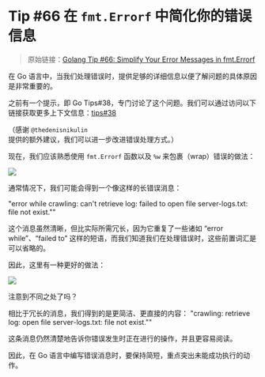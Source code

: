 # Tip #66 在 `fmt.Errorf` 中简化你的错误信息

> 原始链接：[Golang Tip #66: Simplify Your Error Messages in fmt.Errorf](https://twitter.com/func25/status/1775481695594291238)

在 Go 语言中，当我们处理错误时，提供足够的详细信息以便了解问题的具体原因是非常重要的。

之前有一个提示，即 Go Tips#38，专门讨论了这个问题。我们可以通过访问以下链接获取更多上下文信息：[tips#38](https://colobu.com/gotips/038.html)

（感谢 `@thedenisnikulin` 提供的额外建议，我们可以进一步改进错误处理方式。）

现在，我们应该熟悉使用 `fmt.Errorf` 函数以及 `%w` 来包裹（wrap）错误的做法：

![](./images/066/1.png)

通常情况下，我们可能会得到一个像这样的长错误消息：

"error while crawling: can't retrieve log: failed to open file server-logs.txt: file not exist.""

这个消息虽然清晰，但比实际所需冗长，因为它重复了一些诸如 “error while”、“failed to” 这样的短语，而我们知道我们在处理错误时，这些前置词汇是可以省略的。

因此，这里有一种更好的做法：

![](./images/066/2.png)

注意到不同之处了吗？

相比于冗长的消息，我们得到的是更简洁、更直接的内容：
"crawling: retrieve log: open file server-logs.txt: file not exist.""

这条消息仍然清楚地告诉你错误发生时正在进行的操作，并且更容易阅读。

因此，在 Go 语言中编写错误消息时，要保持简短，重点突出未能成功执行的动作。
